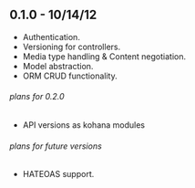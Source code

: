 ## 0.1.0 - 10/14/12
* Authentication.
* Versioning for controllers.
* Media type handling & Content negotiation.
* Model abstraction.
* ORM CRUD functionality.

###### plans for 0.2.0
  * API versions as kohana modules

###### plans for future versions
  * HATEOAS support.
